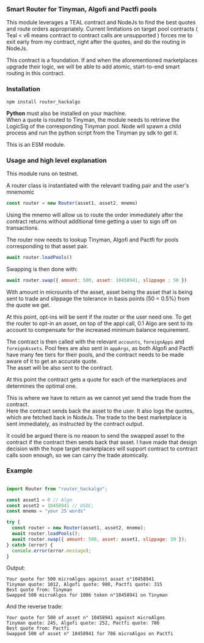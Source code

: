 ### Smart Router for Tinyman, Algofi and Pactfi pools

This module leverages a TEAL contract and NodeJs to find the best quotes and route orders appropriately.
Current limitations on target pool contracts ( Teal < v6 means contract to contract calls are unsupported ) forces me to exit early from my contract, right after the quotes, and do the routing in NodeJs.

This contract is a foundation. If and when the aforementioned marketplaces upgrade their logic, we will be able to add atomic, start-to-end smart routing in this contract.

### Installation

`npm install router_hackalgo`

**Python** must also be installed on your machine.  
When a quote is routed to Tinyman, the module needs to retrieve the LogicSig of the corresponding Tinyman pool. Node will spawn a child process and run the python script from the Tinyman py sdk to get it.

This is an ESM module.

### Usage and high level explanation

This module runs on testnet.

A router class is instantiated with the relevant trading pair and the user's mnemomic 

```js
const router = new Router(asset1, asset2, mnemo)
```

Using the mnemo will allow us to route the order immediately after the contract returns without additional time getting a user to sign off on transactions.

The router now needs to lookup Tinyman, Algofi and Pactfi for pools corresponding to that asset pair.

```js
await router.loadPools()
```

Swapping is then done with:

```js
await router.swap({ amount: 500, asset: 10458941, slippage : 50 })
```

With amount in microunits of the asset, asset being the asset that is being sent to trade and slippage the tolerance in basis points (50 = 0.5%) from the quote we get.

At this point, opt-ins will be sent if the router or the user need one. To get the router to opt-in an asset, on top of the appl call, 0.1 Algo are sent to its account to compensate for the increased minimum balance requirement.

The contract is then called with the relevant `accounts`, `foreignApps` and `foreignAssets`. Pool fees are also sent in `appArgs`, as both Algofi and Pactfi have many fee tiers for their pools, and the contract needs to be made aware of it to get an accurate quote.  
The asset will be also sent to the contract.

At this point the contract gets a quote for each of the marketplaces and determines the optimal one.

This is where we have to return as we cannot yet send the trade from the contract.  
Here the contract sends back the asset to the user. It also logs the quotes, which are fetched back in NodeJs. The trade to the best marketplace is sent immediately, as instructed by the contract output.

It could be argued there is no reason to send the swapped asset to the contract if the contract then sends back that asset. I have made that design decision with the hope target marketplaces will support contract to contract calls soon enough, so we can carry the trade atomically.

### Example

```js

import Router from "router_hackalgo";

const asset1 = 0 // Algo
const asset2 = 10458941 // USDC;
const mnemo = "your 25 words"

try {
  const router = new Router(asset1, asset2, mnemo);
  await router.loadPools();
  await router.swap({ amount: 500, asset: asset1, slippage: 50 });
} catch (error) {
  console.error(error.message);
}

```

Output:

```
Your quote for 500 microAlgos against asset n°10458941
Tinyman quote: 1012, Algofi quote: 980, Pactfi quote: 315
Best quote from: Tinyman
Swapped 500 microAlgos for 1006 token n°10458941 on Tinyman
```

And the reverse trade:

```
Your quote for 500 of asset n° 10458941 against microAlgos
Tinyman quote: 245, Algofi quote: 252, Pactfi quote: 786
Best quote from: Pactfi
Swapped 500 of asset n° 10458941 for 786 microAlgos on Pactfi
```
